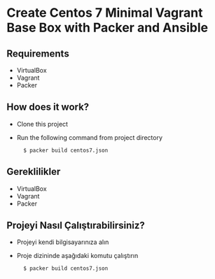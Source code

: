 # Create Centos 7 Minimal Vagrant Base Box with Packer and Ansible 


## Requirements
* VirtualBox
* Vagrant
* Packer

## How does it work?
* Clone this project
* Run the following command from project directory

        $ packer build centos7.json



## Gereklilikler
* VirtualBox
* Vagrant
* Packer

## Projeyi Nasıl Çalıştırabilirsiniz?
* Projeyi kendi bilgisayarınıza alın
* Proje dizininde aşağıdaki komutu çalıştırın

        $ packer build centos7.json
